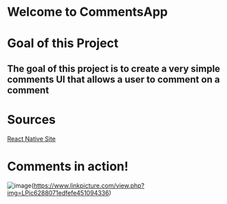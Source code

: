 # Welcome to CommentsApp

# Goal of this Project

## The goal of this project is to create a very simple comments UI that allows a user to comment on a comment


# Sources
[React Native Site](https://reactnative.dev/)

# Comments in action!

![image](https://www.linkpicture.com/q/Screen-Shot-2022-05-20-at-5.23.24-PM.png)(https://www.linkpicture.com/view.php?img=LPic6288071edfefe451094336)



